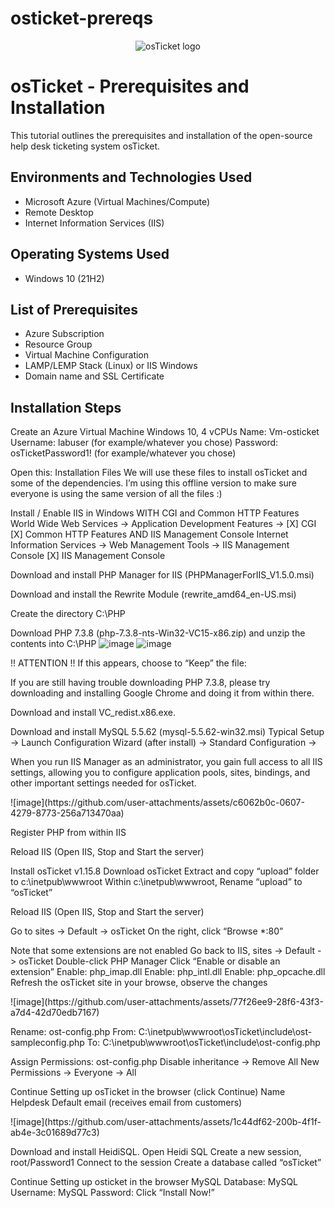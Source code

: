 # osticket-prereqs
<p align="center">
<img src="https://i.imgur.com/Clzj7Xs.png" alt="osTicket logo"/>
</p>

<h1>osTicket - Prerequisites and Installation</h1>
This tutorial outlines the prerequisites and installation of the open-source help desk ticketing system osTicket.<br />



<h2>Environments and Technologies Used</h2>

- Microsoft Azure (Virtual Machines/Compute)
- Remote Desktop
- Internet Information Services (IIS)

<h2>Operating Systems Used </h2>

- Windows 10</b> (21H2)

<h2>List of Prerequisites</h2>

- Azure Subscription
- Resource Group
- Virtual Machine Configuration
- LAMP/LEMP Stack (Linux) or IIS Windows
- Domain name and SSL Certificate

<h2>Installation Steps</h2>



Create an Azure Virtual Machine Windows 10, 4 vCPUs
Name: Vm-osticket
Username: labuser (for example/whatever you chose)
Password: osTicketPassword1! (for example/whatever you chose)



Open this: Installation Files
We will use these files to install osTicket and some of the dependencies. I’m using this offline version to make sure everyone is using the same version of all the files :)

Install / Enable IIS in Windows WITH
CGI and Common HTTP Features
World Wide Web Services -> Application Development Features ->
[X] CGI
[X] Common HTTP Features
AND IIS Management Console
Internet Information Services -> Web Management Tools -> IIS Management Console
	[X] IIS Management Console


Download and install PHP Manager for IIS (PHPManagerForIIS_V1.5.0.msi)

Download and install the Rewrite Module (rewrite_amd64_en-US.msi)

Create the directory C:\PHP

Download PHP 7.3.8 (php-7.3.8-nts-Win32-VC15-x86.zip) and unzip the contents into C:\PHP
![image](https://github.com/user-attachments/assets/efcf5fdc-10f0-4304-9f3d-82ea51936dfc)
![image](https://github.com/user-attachments/assets/c788d073-4966-4eee-aafe-3d921e29eea7)

</p>
!! ATTENTION !!
If this appears, choose to “Keep” the file:
</p>



If you are still having trouble downloading PHP 7.3.8, please try downloading and installing Google Chrome and doing it from within there. 

Download and install VC_redist.x86.exe.

Download and install MySQL 5.5.62 (mysql-5.5.62-win32.msi)
Typical Setup ->
Launch Configuration Wizard (after install) ->
Standard Configuration ->



</p>
When you run IIS Manager as an administrator, you gain full access to all IIS settings, allowing you to configure application pools, sites, bindings, and other important settings needed for osTicket.
</p>
![image](https://github.com/user-attachments/assets/c6062b0c-0607-4279-8773-256a713470aa)
</p>


Register PHP from within IIS

Reload IIS (Open IIS, Stop and Start the server)

Install osTicket v1.15.8
Download osTicket
Extract and copy “upload” folder to c:\inetpub\wwwroot
Within c:\inetpub\wwwroot, Rename “upload” to “osTicket”

Reload IIS (Open IIS, Stop and Start the server)

Go to sites -> Default -> osTicket
On the right, click “Browse *:80”

Note that some extensions are not enabled
Go back to IIS, sites -> Default -> osTicket
Double-click PHP Manager
Click “Enable or disable an extension”
Enable: php_imap.dll
Enable: php_intl.dll
Enable: php_opcache.dll
Refresh the osTicket site in your browse, observe the changes

</p>
![image](https://github.com/user-attachments/assets/77f26ee9-28f6-43f3-a7d4-42d70edb7167)
</p>


Rename: ost-config.php
From: C:\inetpub\wwwroot\osTicket\include\ost-sampleconfig.php
To: C:\inetpub\wwwroot\osTicket\include\ost-config.php

Assign Permissions: ost-config.php
Disable inheritance -> Remove All
New Permissions -> Everyone -> All

Continue Setting up osTicket in the browser (click Continue)
Name Helpdesk
Default email (receives email from customers)

</p>
![image](https://github.com/user-attachments/assets/1c44df62-200b-4f1f-ab4e-3c01689d77c3)
</p>


Download and install HeidiSQL.
Open Heidi SQL
Create a new session, root/Password1
Connect to the session
Create a database called “osTicket”

Continue Setting up osticket in the browser
MySQL Database: 
MySQL Username:
MySQL Password: 
Click “Install Now!”

